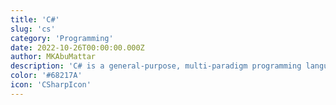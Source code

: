 ```yaml
---
title: 'C#'
slug: 'cs'
category: 'Programming'
date: 2022-10-26T00:00:00.000Z
author: MKAbuMattar
description: 'C# is a general-purpose, multi-paradigm programming language encompassing strong typing, lexically scoped, imperative, declarative, functional, generic, object-oriented (class-based), and component-oriented programming disciplines.'
color: '#68217A'
icon: 'CSharpIcon'
---
```

